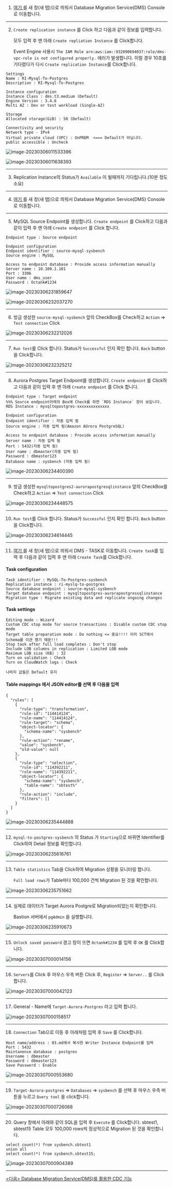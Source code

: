 1. [여기 ](https://ap-northeast-2.console.aws.amazon.com/dms/v2/home?region=ap-northeast-2#replicationInstances) 를 새 창(새 탭)으로 띄워서 Database Migration Service(DMS) Console로 이동합니다.

---

2. `Create replication instance` 를 Click 하고 다음과 같이 정보를 입력합니다. 

   모두 입력 후 맨 아래  `Create repliation Instance` 를 Click합니다.

   Event Engine 사용시 `The IAM Role arn:aws:iam::932090694037:role/dms-vpc-role is not configured properly.` 에러가 발생합니다. 이럴 경우 10초를 기다렸다가 다시 `Create replication Instance`를 Click합니다.

```
Settings 
Name : RI-Mysql-To-Postgres
Description : RI-Mysql-To-Postgres

Instance configuration
Instance Class : dms.t3.medium (Default)
Engine Version : 3.4.6
Multi AZ : Dev or test workload (Single-AZ)

Storage
Allocated storage(GiB) : 50 (Default)

Connectivity and security
Network type - IPv4
Virtual private cloud (VPC) : OnPREM  <=== Default가 아닙니다.
public accessible : Uncheck
```

![image-20230306011533396](images/image-20230306011533396.png)

![image-20230306011638393](images/image-20230306011638393.png)

---

3. Replication Instance의 Status가 `Available` 이 될때까지 기다립니다.(10분 정도 소요)

---

4. [여기 ](https://ap-northeast-2.console.aws.amazon.com/dms/v2/home?region=ap-northeast-2#endpointList) 를 새 창(새 탭)으로 띄워서 Database Migration Service(DMS) Console로 이동합니다.

---

5. MySQL Source Endpoint를 생성합니다. `Create endpoint` 를 Click하고 다음과 같이 입력 후 맨 아래 `Create endpoint` 를 Click 합니다.

```
Endpoint type : Source endpoint

Endpoint configuration
Endpoint identifier : source-mysql-sysbench
Source engine : MySQL

Access to endpoint database : Provide access information manually
Server name : 10.100.1.101
Port : 3306
User name : dms_user
Password : Octank#1234

```



![image-20230306231859647](images/image-20230306231859647.png)



![image-20230306232037270](images/image-20230306232037270.png)

---

6. 방금 생성한 `source-mysql-sysbench` 앞의 CheckBox를 Check하고 `Action` => `Test connection` Click

![image-20230306232212026](images/image-20230306232212026.png)

---

7. `Run test`를 Click 합니다. Status가 `Successful` 인지 확인 합니다. `Back` button을 Click합니다.

![image-20230306232325212](images/image-20230306232325212.png)

---

8. Aurora Postgres Target Endpoint를 생성합니다. `Create endpoint` 를 Click하고 다음과 같이 입력 후 맨 아래 `Create endpoint` 를 Click 합니다.

```
Endpoint type : Target endpoint
%%% Source endpoint아래의 Box에 Check를 하면 `RDS Instance` 창이 보입니다.
RDS Instance : mysqltopostgres-xxxxxxxxxxxxxx 

Endpoint configuration
Endpoint identifier : 자동 입력 됨
Source engine : 자동 입력 됨(Amazon AUrora PostgreSQL)

Access to endpoint database : Provide access information manually
Server name : 자동 입력 됨
Port : 5432(자동 입력 됨)
User name : dbmaster(자동 입력 됨)
Password : dbmaster123
Database name : sysbench (자동 입력 됨)

```



![image-20230306234400390](images/image-20230306234400390.png)



---

9. 방금 생성한 `mysqltopostgres2-aurorapostgresqlinstance` 앞의 CheckBox를 Check하고 `Action` => `Test connection` Click

![image-20230306234448575](images/image-20230306234448575.png)

---

10. `Run test`를 Click 합니다. Status가 `Successful` 인지 확인 합니다. `Back` button을 Click합니다.

![image-20230306234614445](images/image-20230306234614445.png)

---

11. [여기 ](https://ap-northeast-2.console.aws.amazon.com/dms/v2/home?region=ap-northeast-2#tasks) 를 새 창(새 탭)으로 띄워서 DMS - TASK로 이동합니다. `Create task`를 입력 후 다음과 같이 입력 후 맨 아래 `Create Task`를 Click합니다.

#### Task configuration

```
Task identifier : MySQL-To-Postgres-sysbench
Replication instance : ri-myslq-to-postgres
Source database endpoint : source-mysql-sysbench
Target database endpoint : mysqltopostgres-aurorapostgressqlinstance
Migration type : Migrate existing data and replicate ongoing changes
```

#### Task settings

```
Editing mode : Wizard
Custom CDC stop mode for source transactions : Disable custom CDC stop mode
Target table preparation mode : Do nothing <= 중요!!!! 이미 SCT에서 Schema를 이관 했기 때문!!!
Stop task after full load completes : Don't stop
Include LOB columns in replication : Limited LOB mode
Maximum LOB size (KB) : 32
Turn on validation : Check
Turn on CloudWatch logs : Check

나머지 값들은 Default 유지
```

#### **Table mappings** 에서 JSON editor를 선택 후 다음을 입력

```
{
  "rules": [
    {
      "rule-type": "transformation",
      "rule-id": "114414124",
      "rule-name": "114414124",
      "rule-target": "schema",
      "object-locator": {
        "schema-name": "sysbench"
      },
      "rule-action": "rename",
      "value": "sysbench",
      "old-value": null
    },
    {
      "rule-type": "selection",
      "rule-id": "114392211",
      "rule-name": "114392211",
      "object-locator": {
        "schema-name": "sysbench",
        "table-name": "sbtest%"
      },
      "rule-action": "include",
      "filters": []
    }
  ]
}
```

![image-20230306235444888](images/image-20230306235444888.png)

---

12. `mysql-to-postgres-sysbench` 의 Status 가 `Starting`으로 바뀌면 Identifier를 Click하여 Detail 정보를 확인합니다.

![image-20230306235616761](images/image-20230306235616761.png)

---

13. `Table statistics` Tab을 Click하여 Migration 상황을 모니터링 합니다.

    `Full load rows`가 Table마다 100,000 건씩 Migration 된 것을 확인합니다.

![image-20230306235751662](images/image-20230306235751662.png)

---

14. 실제로 데이터가 Target Aurora Postgre로 Migration되었는지 확인합니다.

    Bastion 서버에서 `pgAdmin` 을 실행합니다.

![image-20230306235910673](images/image-20230306235910673.png)

---

15. `Unlock saved password` 경고 창이 뜨면 `Octank#1234` 를 입력 후 `OK` 를 Click합니다.

![image-20230307000014156](images/image-20230307000014156.png)



---

16. `Servers`를 Click 후 마우스 우측 버튼 Click 후, `Register` => `Server..` 를 Click합니다.

![image-20230307000042123](images/image-20230307000042123.png)

---

17. General - Name에 `Target-Aurora-Postgres` 라고 입력 합니다.

![image-20230307000158517](images/image-20230307000158517.png)

---

18. `Connection` Tab으로 이동 후 아래처럼 입력 후 `Save` 를 Click합니다.

```
Host name/address : 03.md에서 복사한 Writer Instance Endpoint를 입력
Port : 5432
Maintanence database : postgres
Username : dbmaster
Password : dbmaster123
Save Password : Enable
```

![image-20230307000553680](images/image-20230307000553680.png)

---

19. `Target-Aurora-postgres` => `Databases` => `sysbench` 를 선택 후 마우스 우측 버튼을 누르고 `Query tool` 을 click합니다.

![image-20230307000726068](images/image-20230307000726068.png)



---

20. Query 창에서 아래와 같이 SQL을 입력 후 `Execute` 를 Click합니다. sbtest1, sbtest15 Table 모두 100,000 rows씩 정상적으로 Migration 된 것을 확인합니다.

```
select count(*) from sysbench.sbtest1
union all
select count(*) from sysbench.sbtest15;
```



![image-20230307000904389](images/image-20230307000904389.png)



---

[<다음> Database Migration Service(DMS)를 활용한 CDC 기능](./05.md)





